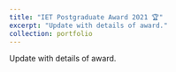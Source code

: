 ```yaml
---
title: "IET Postgraduate Award 2021 🏆"
excerpt: "Update with details of award."
collection: portfolio
---
```


Update with details of award.
